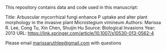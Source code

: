 This repository contains data and code used in this manuscript:

Title: Arbuscular mycorrhizal fungi enhance P uptake and alter plant morphology in the invasive plant Microstegium vimineum
Authors: Marissa R. Lee, Cong Tu, Xin Chen, Shuijin Hu
Source: Biological Invasions
Year: 2013
URL: https://link.springer.com/article/10.1007/s10530-013-0562-4

Please email marissaruthlee@gmail.com with questions
